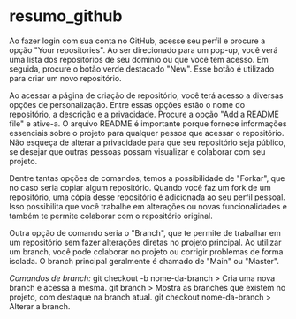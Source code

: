 # resumo_github

Ao fazer login com sua conta no GitHub, acesse seu perfil e procure a opção "Your repositories". Ao ser direcionado para um pop-up, você verá uma lista dos repositórios de seu domínio ou que você tem acesso. Em seguida, procure o botão verde destacado "New". Esse botão é utilizado para criar um novo repositório.

Ao acessar a página de criação de repositório, você terá acesso a diversas opções de personalização. Entre essas opções estão o nome do repositório, a descrição e a privacidade. Procure a opção "Add a README file" e ative-a. O arquivo README é importante porque fornece informações essenciais sobre o projeto para qualquer pessoa que acessar o repositório. Não esqueça de alterar a privacidade para que seu repositório seja público, se desejar que outras pessoas possam visualizar e colaborar com seu projeto.

Dentre tantas opções de comandos, temos a possibilidade de "Forkar", que no caso seria copiar algum repositório. Quando você faz um fork de um repositório, uma cópia desse repositório é adicionada ao seu perfil pessoal. Isso possibilita que você trabalhe em alterações ou novas funcionalidades e também te permite colaborar com o repositório original.

Outra opção de comando seria o "Branch", que te permite de trabalhar em um repositório sem fazer alterações diretas no projeto principal. Ao utilizar um branch, você pode colaborar no projeto ou corrigir problemas de forma isolada. O branch principal geralmente é chamado de "Main" ou "Master".

<i>Comandos de branch:</i>
git checkout -b nome-da-branch > Cria uma nova branch e acessa a mesma.
git branch > Mostra as branches que existem no projeto, com destaque na branch atual.
git checkout nome-da-branch > Alterar a branch.
